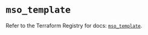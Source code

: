 # `mso_template`

Refer to the Terraform Registry for docs: [`mso_template`](https://registry.terraform.io/providers/ciscodevnet/mso/1.5.3/docs/resources/template).
